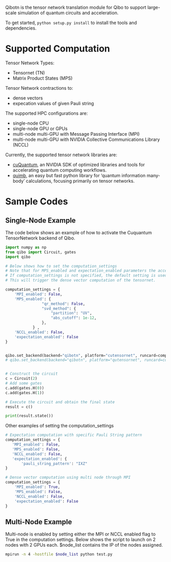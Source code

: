 Qibotn is the tensor network translation module for Qibo to support large-scale simulation of quantum circuits and acceleration.

To get started, `python setup.py install` to install the tools and dependencies.

# Supported Computation

Tensor Network Types:
- Tensornet (TN)
- Matrix Product States (MPS)

Tensor Network contractions to:
- dense vectors
- expecation values of given Pauli string

The supported HPC configurations are:
- single-node CPU
- single-node GPU or GPUs
- multi-node multi-GPU with Message Passing Interface (MPI)
- multi-node multi-GPU with NVIDIA Collective Communications Library (NCCL)

Currently, the supported tensor network libraries are:
 - [cuQuantum](https://github.com/NVIDIA/cuQuantum), an NVIDIA SDK of optimized libraries and tools for accelerating quantum computing workflows.
 - [quimb](https://quimb.readthedocs.io/en/latest/), an easy but fast python library for ‘quantum information many-body’ calculations, focusing primarily on tensor networks.

# Sample Codes
## Single-Node Example
The code below shows an example of how to activate the Cuquantum TensorNetwork backend of Qibo.
```py
import numpy as np
from qibo import Circuit, gates
import qibo

# Below shows how to set the computation_settings
# Note that for MPS_enabled and expectation_enabled parameters the accepted inputs are boolean or a dictionary with the format shown below.
# If computation_settings is not specified, the default setting is used in which all booleans will be False. 
# This will trigger the dense vector computation of the tensornet.

computation_settings = {
    'MPI_enabled': False,
    'MPS_enabled': {
                "qr_method": False,
                "svd_method": {
                    "partition": "UV",
                    "abs_cutoff": 1e-12,
                },
            } ,
    'NCCL_enabled': False,
    'expectation_enabled': False
}


qibo.set_backend(backend="qibotn", platform="cutensornet", runcard=computation_settings)  #cuQuantum
# qibo.set_backend(backend="qibotn", platform="qutensornet", runcard=computation_settings) #quimb


# Construct the circuit
c = Circuit(2)
# Add some gates
c.add(gates.H(0))
c.add(gates.H(1))

# Execute the circuit and obtain the final state
result = c()

print(result.state())
```

Other examples of setting the computation_settings

```py
# Expectation computation with specific Pauli String pattern
computation_settings = {
   'MPI_enabled': False,
   'MPS_enabled': False,
   'NCCL_enabled': False,
   'expectation_enabled': {
       'pauli_string_pattern': "IXZ"
}

# Dense vector computation using multi node through MPI
computation_settings = {
    'MPI_enabled': True,
    'MPS_enabled': False,
    'NCCL_enabled': False,
    'expectation_enabled': False
}
```

## Multi-Node Example
Multi-node is enabled by setting either the MPI or NCCL enabled flag to True in the computation settings. Below shows the script to launch on 2 nodes with 2 GPUs each. $node_list contains the IP of the nodes assigned.


```sh
mpirun -n 4 -hostfile $node_list python test.py
```